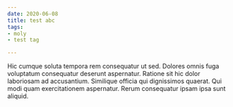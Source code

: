 ```yaml
---
date: 2020-06-08
title: test abc
tags:
- moly
- test tag

---
```

Hic cumque soluta tempora rem consequatur ut sed. Dolores omnis fuga voluptatum consequatur deserunt aspernatur. Ratione sit hic dolor laboriosam ad accusantium. Similique officia qui dignissimos quaerat. Qui modi quam exercitationem aspernatur. Rerum consequatur ipsam ipsa sunt aliquid.